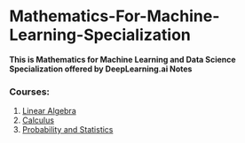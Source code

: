 # Mathematics-For-Machine-Learning-Specialization

**This is Mathematics for Machine Learning and Data Science Specialization offered by DeepLearning.ai Notes**

### **Courses:**
1. [Linear Algebra](/1.Linear%20Algebra.md)
2. [Calculus](/2.Calculus.md)
3. [Probability and Statistics](/3.Probability%20and%20Statistics.md)


